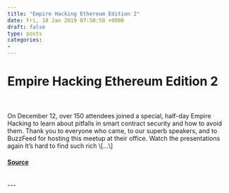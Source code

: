 ```yaml
---
title: "Empire Hacking Ethereum Edition 2"
date: Fri, 18 Jan 2019 07:50:58 +0000
draft: false
type: posts
categories: 
- 
---
```

# Empire Hacking Ethereum Edition 2

<br/>

<br/>
On December 12, over 150 attendees joined a special, half-day Empire Hacking to learn about pitfalls in smart contract security and how to avoid them. Thank you to everyone who came, to our superb speakers, and to BuzzFeed for hosting this meetup at their office. Watch the presentations again It’s hard to find such rich \[…\]

#### [Source](https://blog.trailofbits.com/2019/01/18/empire-hacking-ethereum-edition-2/)

<br/>
---
